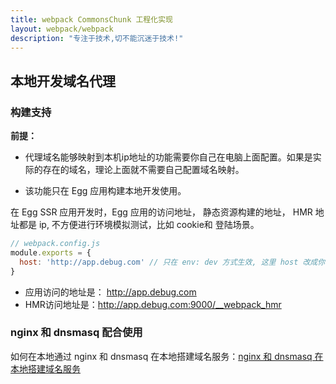 ```yaml
---
title: webpack CommonsChunk 工程化实现
layout: webpack/webpack
description: "专注于技术,切不能沉迷于技术!"
---
```


## 本地开发域名代理

### 构建支持

**前提：**

- 代理域名能够映射到本机ip地址的功能需要你自己在电脑上面配置。如果是实际的存在的域名，理论上面就不需要自己配置域名映射。

- 该功能只在 Egg 应用构建本地开发使用。

在 Egg SSR 应用开发时，Egg 应用的访问地址， 静态资源构建的地址， HMR 地址都是 ip, 不方便进行环境模拟测试，比如 cookie和 登陆场景。

```js
// webpack.config.js
module.exports = {
  host: 'http://app.debug.com' // 只在 env: dev 方式生效, 这里 host 改成你自己的实际有效的域名地址。
}
```

- 应用访问的地址是： http://app.debug.com
- HMR访问地址是：http://app.debug.com:9000/__webpack_hmr


### nginx 和 dnsmasq 配合使用

如何在本地通过 nginx 和 dnsmasq 在本地搭建域名服务：[nginx 和 dnsmasq 在本地搭建域名服务](/easywebpack/webpack/nginx)